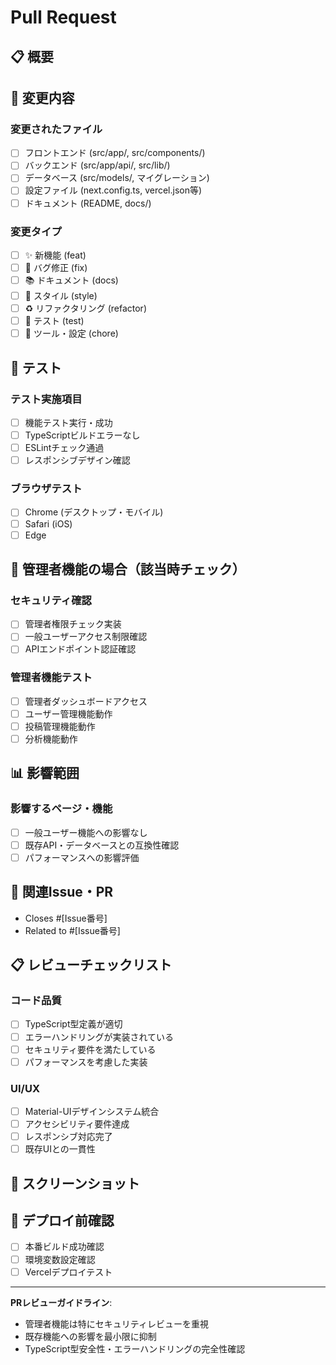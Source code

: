 # Pull Request

## 📋 概要

<!-- PRの目的と概要を簡潔に説明してください -->

## 🔧 変更内容

<!-- 実装した機能や修正した内容を詳しく説明してください -->

### 変更されたファイル

- [ ] フロントエンド (src/app/, src/components/)
- [ ] バックエンド (src/app/api/, src/lib/)
- [ ] データベース (src/models/, マイグレーション)
- [ ] 設定ファイル (next.config.ts, vercel.json等)
- [ ] ドキュメント (README, docs/)

### 変更タイプ

- [ ] ✨ 新機能 (feat)
- [ ] 🐛 バグ修正 (fix)
- [ ] 📚 ドキュメント (docs)
- [ ] 🎨 スタイル (style)
- [ ] ♻️ リファクタリング (refactor)
- [ ] 🧪 テスト (test)
- [ ] 🔧 ツール・設定 (chore)

## 🧪 テスト

<!-- テスト内容を記載してください -->

### テスト実施項目

- [ ] 機能テスト実行・成功
- [ ] TypeScriptビルドエラーなし
- [ ] ESLintチェック通過
- [ ] レスポンシブデザイン確認

### ブラウザテスト

- [ ] Chrome (デスクトップ・モバイル)
- [ ] Safari (iOS)
- [ ] Edge

## 🔐 管理者機能の場合（該当時チェック）

### セキュリティ確認

- [ ] 管理者権限チェック実装
- [ ] 一般ユーザーアクセス制限確認
- [ ] APIエンドポイント認証確認

### 管理者機能テスト

- [ ] 管理者ダッシュボードアクセス
- [ ] ユーザー管理機能動作
- [ ] 投稿管理機能動作
- [ ] 分析機能動作

## 📊 影響範囲

<!-- この変更が他の機能に与える影響を記載してください -->

### 影響するページ・機能

- [ ] 一般ユーザー機能への影響なし
- [ ] 既存API・データベースとの互換性確認
- [ ] パフォーマンスへの影響評価

## 🔗 関連Issue・PR

<!-- 関連するIssueやPRがあれば記載してください -->

- Closes #[Issue番号]
- Related to #[Issue番号]

## 📋 レビューチェックリスト

<!-- レビューアー用のチェックリスト -->

### コード品質

- [ ] TypeScript型定義が適切
- [ ] エラーハンドリングが実装されている
- [ ] セキュリティ要件を満たしている
- [ ] パフォーマンスを考慮した実装

### UI/UX

- [ ] Material-UIデザインシステム統合
- [ ] アクセシビリティ要件達成
- [ ] レスポンシブ対応完了
- [ ] 既存UIとの一貫性

## 📸 スクリーンショット

<!-- 変更内容のスクリーンショットがあれば追加してください -->

## 🚀 デプロイ前確認

- [ ] 本番ビルド成功確認
- [ ] 環境変数設定確認
- [ ] Vercelデプロイテスト

---

**PRレビューガイドライン**:

- 管理者機能は特にセキュリティレビューを重視
- 既存機能への影響を最小限に抑制
- TypeScript型安全性・エラーハンドリングの完全性確認
